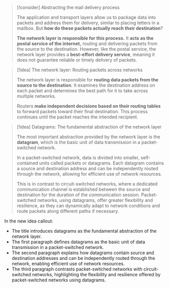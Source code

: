

> [!consider] Abstracting the mail delivery process
>
> The application and transport layers allow us to package data into packets and address them for delivery, similar to placing letters in a mailbox. But **how do these packets actually reach their destination**?
>
> **The network layer is responsible for this process.** It **acts as the postal service of the internet,** routing and delivering packets from the source to the destination. However, like the postal service, the network layer provides a **best-effort delivery service**, meaning it does not guarantee reliable or timely delivery of packets.

> [!idea] The network layer: Routing packets across networks
>
> The network layer is responsible for **routing data packets from the source to the destination**. It examines the destination address on each packet and determines the best path for it to take across multiple networks.
>
> Routers **make independent decisions based on their routing tables** to forward packets toward their final destination. This process continues until the packet reaches the intended recipient.

> [!idea] Datagrams: The fundamental abstraction of the network layer
>
> The most important abstraction provided by the network layer is the **datagram**, which is the basic unit of data transmission in a packet-switched network.
>
> In a packet-switched network, data is divided into smaller, self-contained units called packets or datagrams. Each datagram contains a source and destination address and can be independently routed through the network, allowing for efficient use of network resources.
>
> This is in contrast to circuit-switched networks, where a dedicated communication channel is established between the source and destination for the duration of the communication session. Packet-switched networks, using datagrams, offer greater flexibility and resilience, as they can dynamically adapt to network conditions and route packets along different paths if necessary.

In the new idea callout:
- The title introduces datagrams as the fundamental abstraction of the network layer.
- The first paragraph defines datagrams as the basic unit of data transmission in a packet-switched network.
- The second paragraph explains how datagrams contain source and destination addresses and can be independently routed through the network, enabling efficient use of network resources.
- The third paragraph contrasts packet-switched networks with circuit-switched networks, highlighting the flexibility and resilience offered by packet-switched networks using datagrams.